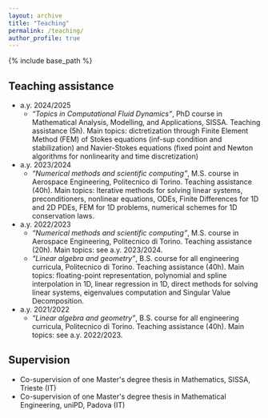 ```yaml
---
layout: archive
title: "Teaching"
permalink: /teaching/
author_profile: true
---
```


{% include base_path %}

## Teaching assistance
* a.y. 2024/2025
    * <em>“Topics in Computational Fluid Dynamics”</em>, PhD course in Mathematical Analysis, Modelling, and Applications, SISSA. Teaching assistance (5h). Main topics: dictretization through Finite Element Method (FEM) of Stokes equations (inf-sup condition and stabilization) and Navier-Stokes equations (fixed point and Newton algorithms for nonlinearity and time discretization)
* a.y. 2023/2024
    * <em>“Numerical methods and scientific computing”</em>, M.S. course in Aerospace Engineering, Politecnico di Torino. Teaching assistance (40h). Main topics: Iterative methods for solving linear systems, preconditioners, nonlinear equations, ODEs, Finite Differences for 1D and 2D PDEs, FEM for 1D problems, numerical schemes for 1D conservation laws.
* a.y. 2022/2023
    * <em>“Numerical methods and scientific computing”</em>, M.S. course in Aerospace Engineering, Politecnico di Torino. Teaching assistance (20h). Main topics: see a.y. 2023/2024.
    * <em>“Linear algebra and geometry”</em>, B.S. course for all engineering curricula, Politecnico di Torino. Teaching assistance (40h). Main topics: floating-point representation, polynomial and spline interpolation in 1D, linear regression in 1D, direct methods for solving linear systems, eigenvalues computation and Singular Value Decomposition.
* a.y. 2021/2022
    * <em>“Linear algebra and geometry”</em>, B.S. course for all engineering curricula, Politecnico di Torino. Teaching assistance (40h). Main topics: see a.y. 2022/2023.
 
## Supervision

* Co-supervision of one Master's degree thesis in Mathematics, SISSA, Trieste (IT)
* Co-supervision of one Master's degree thesis in Mathematical Engineering, uniPD, Padova (IT)
  
<!---

## Supervision

* Co-supervision of 1 Master's degree thesis in Mathematics, Concordia University, Montréal (CA)
    * K. Ajavon (2024). Surrogate Models for diffusion on graphs: a high-dimensional polynomial approach

* Co-supervision of 2 Master’s degree thesis in Applied Mathematics, University of Siena
   * H. C. Konan (2021). One Dimensional Model of Navier-Stokes Equations for the Arterial Blood Flow
   * F. Cenni (2020). Different classes of tensors for modeling rater agreement data

* Co-supervision of 2 Bachelor’s degree thesis in Mathematics, University of Siena
   * S. Corsi (2023). Studio di formule di quadratura per l'approssimazione numerica di integrali singolari ed ipersingolari
   * D. Bagno (2023). Analisi di sopravvivenza su dati clinici tramite il metodo di Kaplan-Meier

-->
